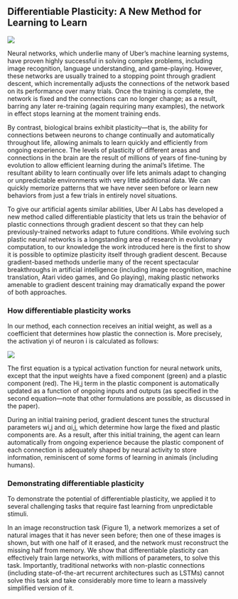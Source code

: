 ## Differentiable Plasticity: A New Method for Learning to Learn


![](https://i.imgur.com/m3Qt3xK.png)

Neural networks, which underlie many of Uber’s machine learning systems, have proven highly successful in solving complex problems, including image recognition, language understanding, and game-playing. However, these networks are usually trained to a stopping point through gradient descent, which incrementally adjusts the connections of the network based on its performance over many trials. Once the training is complete, the network is fixed and the connections can no longer change; as a result, barring any later re-training (again requiring many examples), the network in effect stops learning at the moment training ends.

By contrast, biological brains exhibit plasticity—that is, the ability for connections between neurons to change continually and automatically throughout life, allowing animals to learn quickly and efficiently from ongoing experience. The levels of plasticity of different areas and connections in the brain are the result of millions of years of fine-tuning by evolution to allow efficient learning during the animal’s lifetime. The resultant ability to learn continually over life lets animals adapt to changing or unpredictable environments with very little additional data. We can quickly memorize patterns that we have never seen before or learn new behaviors from just a few trials in entirely novel situations.

To give our artificial agents similar abilities, Uber AI Labs has developed a new method called differentiable plasticity that lets us train the behavior of plastic connections through gradient descent so that they can help previously-trained networks adapt to future conditions. While evolving such plastic neural networks is a longstanding area of research in evolutionary computation, to our knowledge the work introduced here is the first to show it is possible to optimize plasticity itself through gradient descent. Because gradient-based methods underlie many of the recent spectacular breakthroughs in artificial intelligence (including image recognition, machine translation, Atari video games, and Go playing), making plastic networks amenable to gradient descent training may dramatically expand the power of both approaches.


### How differentiable plasticity works

In our method, each connection receives an initial weight, as well as a coefficient that determines how plastic the connection is. More precisely, the activation yi of neuron i is calculated as follows:

![](https://i.imgur.com/DTgUwyt.png)

The first equation is a typical activation function for neural network units, except that the input weights have a fixed component (green) and a plastic component (red). The Hi,j term in the plastic component is automatically updated as a function of ongoing inputs and outputs (as specified in the second equation—note that other formulations are possible, as discussed in the paper).

During an initial training period, gradient descent tunes the structural parameters wi,j and αi,j, which determine how large the fixed and plastic components are. As a result, after this initial training, the agent can learn automatically from ongoing experience because the plastic component of each connection is adequately shaped by neural activity to store information, reminiscent of some forms of learning in animals (including humans).

### Demonstrating differentiable plasticity

To demonstrate the potential of differentiable plasticity, we applied it to several challenging tasks that require fast learning from unpredictable stimuli.

In an image reconstruction task (Figure 1), a network memorizes a set of natural images that it has never seen before; then one of these images is shown, but with one half of it erased, and the network must reconstruct the missing half from memory. We show that differentiable plasticity can effectively train large networks, with millions of parameters, to solve this task. Importantly, traditional networks with non-plastic connections (including state-of-the-art recurrent architectures such as LSTMs) cannot solve this task and take considerably more time to learn a massively simplified version of it.